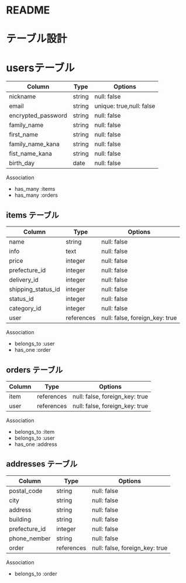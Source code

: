 # README

# テーブル設計  

# usersテーブル
| Column             | Type   | Options                   |
|-----------------   | ------ | ------------------------- |
| nickname           | string | null: false               |
| email              | string | unique: true,null: false  |
| encrypted_password | string | null: false               |
| family_name        | string | null: false               |
| first_name         | string | null: false               |
| family_name_kana   | string | null: false               |
| fist_name_kana     | string | null: false               |
| birth_day          | date   | null: false               |

 Association

 - has_many :items
 - has_many :orders

 ## items テーブル
| Column             | Type       |  Options                       |
|------------------  | --------   | -------------------------------|                    
| name               | string     | null: false                    |
| info               | text       | null: false                    |
| price              | integer    | null: false                    |
| prefecture_id      | integer    | null: false                    |
| delivery_id        | integer    | null: false                    |
| shipping_status_id | integer    | null: false                    |
| status_id          | integer    | null: false                    |
| category_id        | integer    | null: false                    |
| user               | references | null: false, foreign_key: true |

Association
- belongs_to :user
- has_one :order

## orders テーブル
| Column        | Type       | Options                        |
|---------------| ---------- | -------------------------------|
| item          | references | null: false, foreign_key: true |
| user          | references | null: false, foreign_key: true |



Association

- belongs_to :item
- belongs_to :user
- has_one :address

## addresses テーブル

| Column           | Type        | Options                            |
|----------------- | ----------  | ---------------------------------- |
| postal_code      | string      | null: false                        |
| city             | string      | null: false                        |
| address          | string      | null: false                        |
| building         | string      | null: false                        |
| prefecture_id    | integer     | null: false                        |
| phone_nember     | string      | null: false                        |
| order            | references  | null: false, foreign_key: true     |

Association

- belongs_to :order